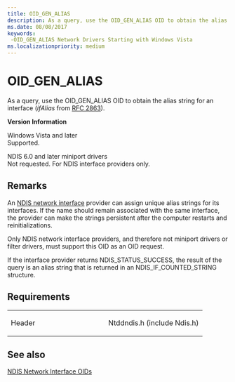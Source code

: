 ```yaml
---
title: OID_GEN_ALIAS
description: As a query, use the OID_GEN_ALIAS OID to obtain the alias string for an interface (ifAlias from RFC 2863). Version Information Windows Vista and laterSupported. NDIS 6.0 and later miniport driversNot requested. For NDIS interface providers only.
ms.date: 08/08/2017
keywords: 
 -OID_GEN_ALIAS Network Drivers Starting with Windows Vista
ms.localizationpriority: medium
---
```


# OID\_GEN\_ALIAS


As a query, use the OID\_GEN\_ALIAS OID to obtain the alias string for an interface (*ifAlias* from [RFC 2863](https://go.microsoft.com/fwlink/p/?linkid=84054)).

**Version Information**

<a href="" id="windows-vista-and-later"></a>Windows Vista and later  
Supported.

<a href="" id="ndis-6-0-and-later-miniport-drivers"></a>NDIS 6.0 and later miniport drivers  
Not requested. For NDIS interface providers only.

## Remarks

An [NDIS network interface](./ndis-network-interfaces2.md) provider can assign unique alias strings for its interfaces. If the name should remain associated with the same interface, the provider can make the strings persistent after the computer restarts and reinitializations.

Only NDIS network interface providers, and therefore not miniport drivers or filter drivers, must support this OID as an OID request.

If the interface provider returns NDIS\_STATUS\_SUCCESS, the result of the query is an alias string that is returned in an NDIS\_IF\_COUNTED\_STRING structure.

## Requirements

<table>
<colgroup>
<col width="50%" />
<col width="50%" />
</colgroup>
<tbody>
<tr class="odd">
<td><p>Header</p></td>
<td>Ntddndis.h (include Ndis.h)</td>
</tr>
</tbody>
</table>

## See also


[NDIS Network Interface OIDs](./ndis-network-interface-oids.md)

 

